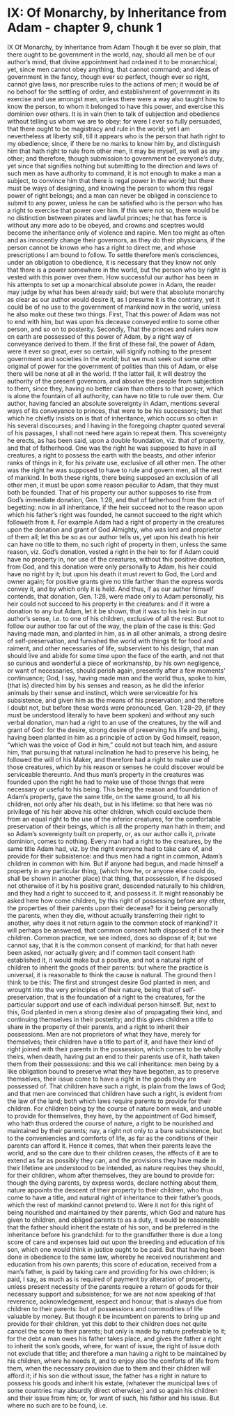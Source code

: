 # IX: Of Monarchy, by Inheritance from Adam - chapter 9, chunk 1

IX Of Monarchy, by Inheritance from Adam Though it be ever so plain, that there ought to be government in the world, nay, should all men be of our author’s mind, that divine appointment had ordained it to be monarchical; yet, since men cannot obey anything, that cannot command; and ideas of government in the fancy, though ever so perfect, though ever so right, cannot give laws, nor prescribe rules to the actions of men; it would be of no behoof for the settling of order, and establishment of government in its exercise and use amongst men, unless there were a way also taught how to know the person, to whom it belonged to have this power, and exercise this dominion over others. It is in vain then to talk of subjection and obedience without telling us whom we are to obey: for were I ever so fully persuaded, that there ought to be magistracy and rule in the world; yet I am nevertheless at liberty still, till it appears who is the person that hath right to my obedience; since, if there be no marks to know him by, and distinguish him that hath right to rule from other men, it may be myself, as well as any other; and therefore, though submission to government be everyone’s duty, yet since that signifies nothing but submitting to the direction and laws of such men as have authority to command, it is not enough to make a man a subject, to convince him that there is regal power in the world; but there must be ways of designing, and knowing the person to whom this regal power of right belongs; and a man can never be obliged in conscience to submit to any power, unless he can be satisfied who is the person who has a right to exercise that power over him. If this were not so, there would be no distinction between pirates and lawful princes; he that has force is without any more ado to be obeyed, and crowns and sceptres would become the inheritance only of violence and rapine. Men too might as often and as innocently change their governors, as they do their physicians, if the person cannot be known who has a right to direct me, and whose prescriptions I am bound to follow. To settle therefore men’s consciences, under an obligation to obedience, it is necessary that they know not only that there is a power somewhere in the world, but the person who by right is vested with this power over them. How successful our author has been in his attempts to set up a monarchical absolute power in Adam, the reader may judge by what has been already said; but were that absolute monarchy as clear as our author would desire it, as I presume it is the contrary, yet it could be of no use to the government of mankind now in the world, unless he also make out these two things. First, That this power of Adam was not to end with him, but was upon his decease conveyed entire to some other person, and so on to posterity. Secondly, That the princes and rulers now on earth are possessed of this power of Adam, by a right way of conveyance derived to them. If the first of these fail, the power of Adam, were it ever so great, ever so certain, will signify nothing to the present government and societies in the world; but we must seek out some other original of power for the government of polities than this of Adam, or else there will be none at all in the world. If the latter fail, it will destroy the authority of the present governors, and absolve the people from subjection to them, since they, having no better claim than others to that power, which is alone the fountain of all authority, can have no title to rule over them. Our author, having fancied an absolute sovereignty in Adam, mentions several ways of its conveyance to princes, that were to be his successors; but that which he chiefly insists on is that of inheritance, which occurs so often in his several discourses; and I having in the foregoing chapter quoted several of his passages, I shall not need here again to repeat them. This sovereignty he erects, as has been said, upon a double foundation, viz. that of property, and that of fatherhood. One was the right he was supposed to have in all creatures, a right to possess the earth with the beasts, and other inferior ranks of things in it, for his private use, exclusive of all other men. The other was the right he was supposed to have to rule and govern men, all the rest of mankind. In both these rights, there being supposed an exclusion of all other men, it must be upon some reason peculiar to Adam, that they must both be founded. That of his property our author supposes to rise from God’s immediate donation, Gen. 1:28, and that of fatherhood from the act of begetting: now in all inheritance, if the heir succeed not to the reason upon which his father’s right was founded, he cannot succeed to the right which followeth from it. For example Adam had a right of property in the creatures upon the donation and grant of God Almighty, who was lord and proprietor of them all; let this be so as our author tells us, yet upon his death his heir can have no title to them, no such right of property in them, unless the same reason, viz. God’s donation, vested a right in the heir to: for if Adam could have no property in, nor use of the creatures, without this positive donation, from God, and this donation were only personally to Adam, his heir could have no right by it; but upon his death it must revert to God, the Lord and owner again; for positive grants give no title farther than the express words convey it, and by which only it is held. And thus, if as our author himself contends, that donation, Gen. 1:28, were made only to Adam personally, his heir could not succeed to his property in the creatures: and if it were a donation to any but Adam, let it be shown, that it was to his heir in our author’s sense, i.e. to one of his children, exclusive of all the rest. But not to follow our author too far out of the way, the plain of the case is this: God having made man, and planted in him, as in all other animals, a strong desire of self-preservation, and furnished the world with things fit for food and raiment, and other necessaries of life, subservient to his design, that man should live and abide for some time upon the face of the earth, and not that so curious and wonderful a piece of workmanship, by his own negligence, or want of necessaries, should perish again, presently after a few moments’ continuance; God, I say, having made man and the world thus, spoke to him, (that is) directed him by his senses and reason, as he did the inferior animals by their sense and instinct, which were serviceable for his subsistence, and given him as the means of his preservation; and therefore I doubt not, but before these words were pronounced, Gen. 1:28﻿–﻿29, (if they must be understood literally to have been spoken) and without any such verbal donation, man had a right to an use of the creatures, by the will and grant of God: for the desire, strong desire of preserving his life and being, having been planted in him as a principle of action by God himself, reason, “which was the voice of God in him,” could not but teach him, and assure him, that pursuing that natural inclination he had to preserve his being, he followed the will of his Maker, and therefore had a right to make use of those creatures, which by his reason or senses he could discover would be serviceable thereunto. And thus man’s property in the creatures was founded upon the right he had to make use of those things that were necessary or useful to his being. This being the reason and foundation of Adam’s property, gave the same title, on the same ground, to all his children, not only after his death, but in his lifetime: so that here was no privilege of his heir above his other children, which could exclude them from an equal right to the use of the inferior creatures, for the comfortable preservation of their beings, which is all the property man hath in them; and so Adam’s sovereignty built on property, or, as our author calls it, private dominion, comes to nothing. Every man had a right to the creatures, by the same title Adam had, viz. by the right everyone had to take care of, and provide for their subsistence: and thus men had a right in common, Adam’s children in common with him. But if anyone had begun, and made himself a property in any particular thing, (which how he, or anyone else could do, shall be shown in another place) that thing, that possession, if he disposed not otherwise of it by his positive grant, descended naturally to his children, and they had a right to succeed to it, and possess it. It might reasonably be asked here how come children, by this right of possessing before any other, the properties of their parents upon their decease? for it being personally the parents, when they die, without actually transferring their right to another, why does it not return again to the common stock of mankind? It will perhaps be answered, that common consent hath disposed of it to their children. Common practice, we see indeed, does so dispose of it; but we cannot say, that it is the common consent of mankind; for that hath never been asked, nor actually given; and if common tacit consent hath established it, it would make but a positive, and not a natural right of children to inherit the goods of their parents: but where the practice is universal, it is reasonable to think the cause is natural. The ground then I think to be this: The first and strongest desire God planted in men, and wrought into the very principles of their nature, being that of self-preservation, that is the foundation of a right to the creatures, for the particular support and use of each individual person himself. But, next to this, God planted in men a strong desire also of propagating their kind, and continuing themselves in their posterity; and this gives children a title to share in the property of their parents, and a right to inherit their possessions. Men are not proprietors of what they have, merely for themselves; their children have a title to part of it, and have their kind of right joined with their parents in the possession, which comes to be wholly theirs, when death, having put an end to their parents use of it, hath taken them from their possessions: and this we call inheritance: men being by a like obligation bound to preserve what they have begotten, as to preserve themselves, their issue come to have a right in the goods they are possessed of. That children have such a right, is plain from the laws of God; and that men are convinced that children have such a right, is evident from the law of the land; both which laws require parents to provide for their children. For children being by the course of nature born weak, and unable to provide for themselves, they have, by the appointment of God himself, who hath thus ordered the course of nature, a right to be nourished and maintained by their parents; nay, a right not only to a bare subsistence, but to the conveniencies and comforts of life, as far as the conditions of their parents can afford it. Hence it comes, that when their parents leave the world, and so the care due to their children ceases, the effects of it are to extend as far as possibly they can, and the provisions they have made in their lifetime are understood to be intended, as nature requires they should, for their children, whom after themselves, they are bound to provide for: though the dying parents, by express words, declare nothing about them, nature appoints the descent of their property to their children, who thus come to have a title, and natural right of inheritance to their father’s goods, which the rest of mankind cannot pretend to. Were it not for this right of being nourished and maintained by their parents, which God and nature has given to children, and obliged parents to as a duty, it would be reasonable that the father should inherit the estate of his son, and be preferred in the inheritance before his grandchild: for to the grandfather there is due a long score of care and expenses laid out upon the breeding and education of his son, which one would think in justice ought to be paid. But that having been done in obedience to the same law, whereby he received nourishment and education from his own parents; this score of education, received from a man’s father, is paid by taking care and providing for his own children; is paid, I say, as much as is required of payment by alteration of property, unless present necessity of the parents require a return of goods for their necessary support and subsistence; for we are not now speaking of that reverence, acknowledgement, respect and honour, that is always due from children to their parents: but of possessions and commodities of life valuable by money. But though it be incumbent on parents to bring up and provide for their children, yet this debt to their children does not quite cancel the score to their parents; but only is made by nature preferable to it; for the debt a man owes his father takes place, and gives the father a right to inherit the son’s goods, where, for want of issue, the right of issue doth not exclude that title; and therefore a man having a right to be maintained by his children, where he needs it, and to enjoy also the comforts of life from them, when the necessary provision due to them and their children will afford it; if his son die without issue, the father has a right in nature to possess his goods and inherit his estate, (whatever the municipal laws of some countries may absurdly direct otherwise;) and so again his children and their issue from him; or, for want of such, his father and his issue. But where no such are to be found, i.e.